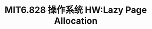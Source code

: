 ---
layout: post
title: "MIT6.828 操作系统 HW:Lazy Page Allocation"
comments: true
description: "MIT6.828 操作系统 HW:Lazy Page Allocation"
keywords: "OS, assembly, c"
---